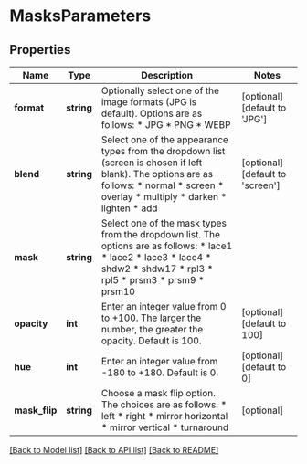 # MasksParameters

## Properties
Name | Type | Description | Notes
------------ | ------------- | ------------- | -------------
**format** | **string** | Optionally select one of the image formats (JPG is default). Options are as follows:   * JPG   * PNG   * WEBP | [optional] [default to 'JPG']
**blend** | **string** | Select one of the appearance types from the dropdown list (screen is chosen if left blank). The options are as follows:   * normal   * screen   * overlay   * multiply   * darken   * lighten   * add | [optional] [default to 'screen']
**mask** | **string** | Select one of the mask types from the dropdown list. The options are as follows:   * lace1   * lace2   * lace3   * lace4   * shdw2   * shdw17   * rpl3   * rpl5   * prsm3   * prsm9   * prsm10 | 
**opacity** | **int** | Enter an integer value from 0 to +100. The larger the number, the greater the opacity. Default is 100. | [optional] [default to 100]
**hue** | **int** | Enter an integer value from -180 to +180. Default is 0. | [optional] [default to 0]
**mask_flip** | **string** | Choose a mask flip option. The choices are as follows.   * left   * right   * mirror horizontal   * mirror vertical   * turnaround | [optional] 

[[Back to Model list]](../../README.md#documentation-for-models) [[Back to API list]](../../README.md#documentation-for-api-endpoints) [[Back to README]](../../README.md)

